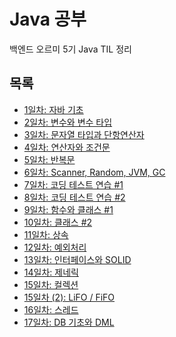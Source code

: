 # Java 공부
백엔드 오르미 5기 Java TIL 정리

## 목록
- <a href="TIL/Day 01.md">1일차: 자바 기초</a>
- <a href="TIL/Day 02.md">2일차: 변수와 변수 타입</a>
- <a href="TIL/Day 03.md">3일차: 문자열 타입과 단항연산자</a>
- <a href="TIL/Day 04.md">4일차: 연산자와 조건문</a>
- <a href="TIL/Day 05.md">5일차: 반복문</a>
- <a href="TIL/Day 06.md">6일차: Scanner, Random, JVM, GC</a>
- <a href="TIL/Day 07.md">7일차: 코딩 테스트 연습 #1</a>
- <a href="TIL/Day 08.md">8일차: 코딩 테스트 연습 #2</a>
- <a href="TIL/Day 09.md">9일차: 함수와 클래스 #1 </a>
- <a href="TIL/Day 10.md">10일차: 클래스 #2 </a>
- <a href="TIL/Day 11.md">11일차: 상속 </a>
- <a href="TIL/Day 12.md">12일차: 예외처리 </a>
- <a href="TIL/Day 13.md">13일차: 인터페이스와 SOLID </a>
- <a href="TIL/Day 14.md">14일차: 제네릭 </a>
- <a href="TIL/Day 15.md">15일차: 컬렉션 </a>
- <a href="TIL/Day 15 (2).md">15일차 (2): LiFO / FiFO </a>
- <a href="TIL/Day 16.md">16일차: 스레드 </a>
- <a href="TIL/Day 17.md">17일차: DB 기초와 DML </a>
